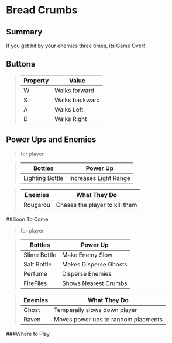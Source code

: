 # Bread Crumbs
## Summary
If you get hit by your enemies three times, its Game Over! 

## Buttons
> **Property**  | **Value**
> --------------|--------------------------------
> W             | Walks forward
> S             | Walks backward
> A             | Walks Left
> D             | Walks Right

## Power Ups and Enemies

>for player

> **Bottles**  | **Power Up**
> -------------------------|--------------------------------
> Lighting Bottle | Increases Light Range

> **Enemies**  | **What They Do**
> -------------------------|--------------------------------
> Rougarou | Chases the player to kill them

##Soon To Come

>for player

> **Bottles**  | **Power Up**
> -------------------------|--------------------------------
> Slime Bottle | Make Enemy Slow
> Salt Bottle | Makes Disperse Ghosts
> Perfume | Disperse Enemies
> FireFlies | Shows Nearest Crumbs

> **Enemies**  | **What They Do**
> -------------------------|--------------------------------
> Ghost | Temperaily slows down player
> Raven | Moves power ups to random placments

###Where to Play
